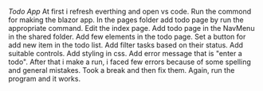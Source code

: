 *Todo App*
At first i refresh everthing and open vs code.
Run the commond for making the blazor app.
In the pages folder add todo page by run the appropriate command.
Edit the index page.
Add todo page in the NavMenu in the shared folder.
Add few elements in the todo page.
Set a button for add new item in the todo list.
Add filter tasks based on their status.
Add suitable controls.
Add styling in css.
Add error message that is "enter a todo".
After that i make a run, i faced few errors because of some spelling and general mistakes.
Took a break and then fix them. 
Again, run the program and it works.

